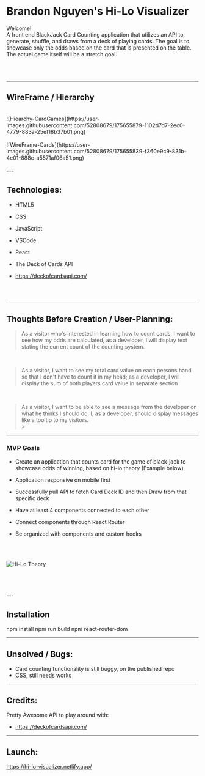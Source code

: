 # Brandon Nguyen's Hi-Lo Visualizer

Welcome!<br />
A front end BlackJack Card Counting application that utilizes an API to, generate, shuffle, and draws from a deck of playing cards. The goal is to showcase only the odds based on the card that is presented on the table. The actual game itself will be a stretch goal.

<br />
<br />

---

## WireFrame / Hierarchy

<br />
![Hiearchy-CardGames](https://user-images.githubusercontent.com/52808679/175655879-1102d7d7-2ec0-4779-883a-25ef18b37b01.png)
<br />
<br />
![WireFrame-Cards](https://user-images.githubusercontent.com/52808679/175655839-f360e9c9-831b-4e01-888c-a5571af06a51.png)
<br />
<br />
---

## Technologies:

- HTML5
- CSS
- JavaScript
- VSCode
- React
- The Deck of Cards API
- https://deckofcardsapi.com/

  <br />
  <br />

---

## Thoughts Before Creation / User-Planning:

> As a visitor who's interested in learning how to count cards, I want to see how my odds are calculated, as a developer, I will display text stating the current count of the counting system. </br>

</br>

> As a visitor, I want to see my total card value on each persons hand so that I don't have to count it in my head; as a developer, I will display the sum of both players card value in separate section</br>

</br>

> As a visitor, I want to be able to see a message from the developer on what he thinks I should do. I, as a developer, should display messages like a tooltip to my visitors.</br> > </br>

---

### MVP Goals

- Create an application that counts card for the game of black-jack to showcase odds of winning, based on hi-lo theory (Example below)

- Application responsive on mobile first

- Successfully pull API to fetch Card Deck ID and then Draw from that specific deck

- Have at least 4 components connected to each other

- Connect components through React Router

- Be organized with components and custom hooks

<br />

</br>

![Hi-Lo Theory](https://user-images.githubusercontent.com/52808679/174350561-92a36f14-0a1e-4bfc-a8a0-636415e67a72.png)

</br>
<br />
<br />
---

## Installation

npm install
npm run build
npm react-router-dom

---

## Unsolved / Bugs:

- Card counting functionality is still buggy, on the published repo
- CSS, still needs works

---

## Credits:

Pretty Awesome API to play around with:

- https://deckofcardsapi.com/

---

## Launch:

https://hi-lo-visualizer.netlify.app/
